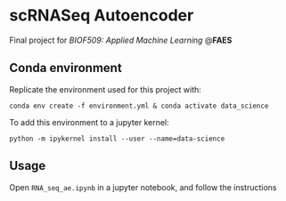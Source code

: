 # scRNASeq Autoencoder
Final project for *BIOF509: Applied Machine Learning* @**FAES**

## Conda environment

Replicate the environment used for this project with:

`conda env create -f environment.yml & conda activate data_science`

To add this environment to a jupyter kernel:

`python -m ipykernel install --user --name=data-science`

## Usage

Open `RNA_seq_ae.ipynb` in a jupyter notebook, and follow the instructions


